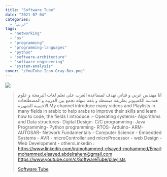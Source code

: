 ```yaml
---
title: "Software Tube"
date: "2021-07-04"
categories:
  - "عربي"
tags:
  - "networking"
  - "os"
  - "programming"
  - "programming-languages"
  - "python"
  - "software-architecture"
  - "software-engineering"
  - "system-analysis"
cover: "/YouTube-Icon-Gray-Box.png"
---
```


![](https://yt3.ggpht.com/ytc/AKedOLQyMIrUyde6SyaOsFmV6dUBRPsTRv8ODBptuc6Jjg=s176-c-k-c0x00ffffff-no-rj)

> انا مهندس عربي و قناتي تهدف لمساعدة العرب على تعلم لغات البرمجة و علوم هندسة الكمبيوتر بطريقة مبسطة و بلغة سهلة تجمع بين العربية و المصطلحات الاجنبيىة الشهيرة.My channel introduce many videos and Playlists in many fields in arabic to help arabs to improve their skills and learn how to code, the fields I introduce :- Operating systems- Algorithms and Data structures- Digital Design- C/C programming- Java Programming- Python programming- RTOS- Arduino- ARM- AUTOSAR- Network Fundamentals - Computer Science - Embedded Systems - AVR - microController and microProcessor - web Design - Web Development - othersLinkedin : https://www.linkedin.com/in/mohammed-elsayed-mohammed/Email: mohammed.elsayed.abdelrahem@gmail.com https://www.youtube.com/c/SoftwareTube/playlists
>
> [Software Tube](https://www.youtube.com/c/SoftwareTube/playlists)
